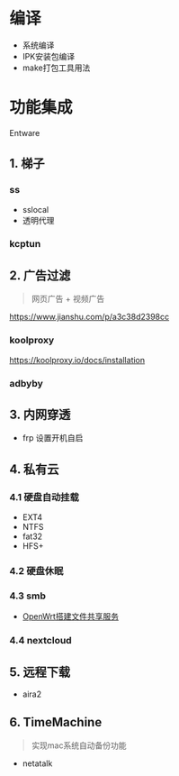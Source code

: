 # 编译
- 系统编译
- IPK安装包编译
- make打包工具用法

# 功能集成
Entware

## 1. 梯子
### ss
- sslocal
- 透明代理
### kcptun

## 2. 广告过滤
> 网页广告 + 视频广告

https://www.jianshu.com/p/a3c38d2398cc

### koolproxy
https://koolproxy.io/docs/installation

### adbyby

## 3. 内网穿透
- frp
设置开机自启

## 4. 私有云
### 4.1 硬盘自动挂载
- EXT4
- NTFS
- fat32
- HFS+

### 4.2 硬盘休眠
### 4.3 smb
- [OpenWrt搭建文件共享服务](https://www.jianshu.com/p/a122a036e8d9)

### 4.4 nextcloud

## 5. 远程下载
- aira2

## 6. TimeMachine
> 实现mac系统自动备份功能
- netatalk
